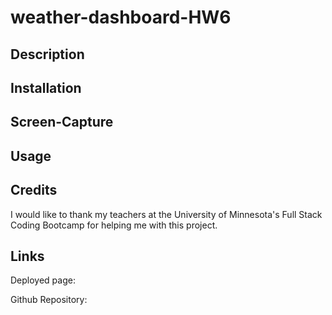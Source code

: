 # weather-dashboard-HW6

## Description

## Installation

## Screen-Capture

## Usage

## Credits

I would like to thank my teachers at the University of Minnesota's Full Stack Coding Bootcamp for helping me with this project.

## Links

Deployed page:

Github Repository: